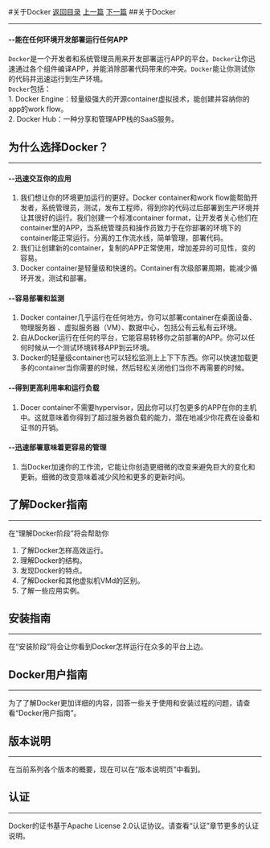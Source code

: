 #关于Docker 
[返回目录](../SUMMARY.md) [上一篇](REDEME.md) [下一篇](release-notes.md)
##关于Docker
***
#### --能在任何环境开发部署运行任何APP
  `Docker`是一个开发者和系统管理员用来开发部署运行APP的平台。`Docker`让你迅速通过各个组件编译APP，并能消除部署代码带来的冲突。`Docker`能让你测试你的代码并迅速运行到生产环境。<br/>
  `Docker`包括：<br/>
    1. Docker Engine：轻量级强大的开源container虚拟技术，能创建并容纳你的app的work flow。<br/>
    2. Docker Hub：一种分享和管理APP栈的SaaS服务。<br/>
## 为什么选择Docker？
***
#### --迅速交互你的应用
  1. 我们想让你的环境更加运行的更好。Docker container和work flow能帮助开发者，系统管理员，测试，发布工程师，得到你的代码过后部署到生产环境并让其很好的运行。我们创建一个标准container format，让开发者关心他们在container里的APP，当系统管理员和操作员致力于在你部署的环境下的container能正常运行。分离的工作流水线，简单管理，部署代码。
  2. 我们让创建新的container，复制的APP正常使用，增加差异的可见性，变的容易。
  3. Docker container是轻量级和快速的。Container有次级部署周期，能减少循环开发，测试和部署。

#### --容易部署和监测
  1. Docker container几乎运行在任何地方。你可以部署container在桌面设备、物理服务器 、虚拟服务器（VM）、数据中心，包括公有云私有云环境。
  2. 自从Docker运行在任何的平台，它能容易转移你之前部署的APP。你可以任何时候从一个测试环境转移APP到云环境。
  3. Docker的轻量级container也可以轻松监测上上下下东西。你可以快速加载更多的container当你需要的时候，然后轻松关闭他们当你不再需要的时候。

#### --得到更高利用率和运行负载
  1. Docer container不需要hypervisor，因此你可以打包更多的APP在你的主机中。这就意味着你得到了超过服务器负载的能力，潜在地减少你花费在设备和证书的开销。

#### --迅速部署意味着更容易的管理
  1. 当Docker加速你的工作流，它能让你创造更细微的改变来避免巨大的变化和更新。细微的改变意味着减少风险和更多的更新时间。

## 了解Docker指南
***
  在“理解Docker阶段”将会帮助你
  1. 了解Docker怎样高效运行。
  2. 理解Docker的结构。
  3. 发现Docker的特点。
  4. 了解Docker和其他虚拟机VMd的区别。
  5. 了解一些应用实例。

## 安装指南
***
  在“安装阶段”将会让你看到Docker怎样运行在众多的平台上边。

## Docker用户指南
***
  为了了解Docker更加详细的内容，回答一些关于使用和安装过程的问题，请查看“Docker用户指南”。
  
## 版本说明
***
  在当前系列各个版本的概要，现在可以在“版本说明页”中看到。
  
## 认证
***
  Docker的证书基于Apache License 2.0认证协议。请查看“认证”章节更多的认证说明。

